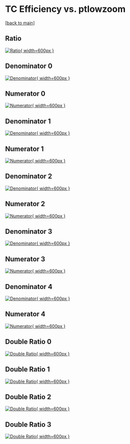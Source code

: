 # TC Efficiency vs. ptlowzoom

[[back to main](./)]



## Ratio

[![Ratio](../mtv/var/TC_vtr_11_0_eff_ptlowzoom.png){ width=600px }](../mtv/var/TC_vtr_11_0_eff_ptlowzoom.pdf)

## Denominator 0

[![Denominator](../mtv/den/TC_vtr_11_0_eff_ptlowzoom_den0.png){ width=600px }](../mtv/den/TC_vtr_11_0_eff_ptlowzoom_den0.pdf)

## Numerator 0

[![Numerator](../mtv/num/TC_vtr_11_0_eff_ptlowzoom_num0.png){ width=600px }](../mtv/num/TC_vtr_11_0_eff_ptlowzoom_num0.pdf)

## Denominator 1

[![Denominator](../mtv/den/TC_vtr_11_0_eff_ptlowzoom_den1.png){ width=600px }](../mtv/den/TC_vtr_11_0_eff_ptlowzoom_den1.pdf)

## Numerator 1

[![Numerator](../mtv/num/TC_vtr_11_0_eff_ptlowzoom_num1.png){ width=600px }](../mtv/num/TC_vtr_11_0_eff_ptlowzoom_num1.pdf)

## Denominator 2

[![Denominator](../mtv/den/TC_vtr_11_0_eff_ptlowzoom_den2.png){ width=600px }](../mtv/den/TC_vtr_11_0_eff_ptlowzoom_den2.pdf)

## Numerator 2

[![Numerator](../mtv/num/TC_vtr_11_0_eff_ptlowzoom_num2.png){ width=600px }](../mtv/num/TC_vtr_11_0_eff_ptlowzoom_num2.pdf)

## Denominator 3

[![Denominator](../mtv/den/TC_vtr_11_0_eff_ptlowzoom_den3.png){ width=600px }](../mtv/den/TC_vtr_11_0_eff_ptlowzoom_den3.pdf)

## Numerator 3

[![Numerator](../mtv/num/TC_vtr_11_0_eff_ptlowzoom_num3.png){ width=600px }](../mtv/num/TC_vtr_11_0_eff_ptlowzoom_num3.pdf)

## Denominator 4

[![Denominator](../mtv/den/TC_vtr_11_0_eff_ptlowzoom_den4.png){ width=600px }](../mtv/den/TC_vtr_11_0_eff_ptlowzoom_den4.pdf)

## Numerator 4

[![Numerator](../mtv/num/TC_vtr_11_0_eff_ptlowzoom_num4.png){ width=600px }](../mtv/num/TC_vtr_11_0_eff_ptlowzoom_num4.pdf)

## Double Ratio 0

[![Double Ratio](../mtv/ratio/TC_vtr_11_0_eff_ptlowzoom_ratio0.png){ width=600px }](../mtv/ratio/TC_vtr_11_0_eff_ptlowzoom_ratio0.pdf)

## Double Ratio 1

[![Double Ratio](../mtv/ratio/TC_vtr_11_0_eff_ptlowzoom_ratio1.png){ width=600px }](../mtv/ratio/TC_vtr_11_0_eff_ptlowzoom_ratio1.pdf)

## Double Ratio 2

[![Double Ratio](../mtv/ratio/TC_vtr_11_0_eff_ptlowzoom_ratio2.png){ width=600px }](../mtv/ratio/TC_vtr_11_0_eff_ptlowzoom_ratio2.pdf)

## Double Ratio 3

[![Double Ratio](../mtv/ratio/TC_vtr_11_0_eff_ptlowzoom_ratio3.png){ width=600px }](../mtv/ratio/TC_vtr_11_0_eff_ptlowzoom_ratio3.pdf)

